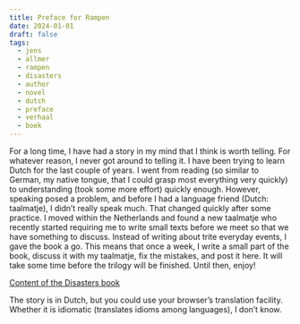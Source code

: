 ```yaml
---
title: Preface for Rampen
date: 2024-01-01
draft: false
tags:
  - jens
  - allmer
  - rampen
  - disasters
  - author
  - novel
  - dutch
  - preface
  - verhaal
  - boek
---
```


For a long time, I have had a story in my mind that I think is worth telling. For whatever reason, I never got around to telling it. I have been trying to learn Dutch for the last couple of years. I went from reading (so similar to German, my native tongue, that I could grasp most everything very quickly) to understanding (took some more effort) quickly enough. However, speaking posed a problem, and before I had a language friend (Dutch: taalmatje), I didn’t really speak much. That changed quickly after some practice. I moved within the Netherlands and found a new taalmatje who recently started requiring me to write small texts before we meet so that we have something to discuss. Instead of writing about trite everyday events, I gave the book a go. This means that once a week, I write a small part of the book, discuss it with my taalmatje, fix the mistakes, and post it here. It will take some time before the trilogy will be finished. Until then, enjoy!

[Content of the Disasters book](inhoudsopgave-rampen)

The story is in Dutch, but you could use your browser’s translation facility. Whether it is idiomatic (translates idioms among languages), I don’t know.